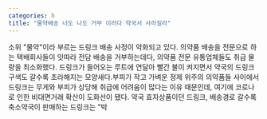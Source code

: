 ```yaml
---
categories: h
title: "물약배송 너도 나도 거부 이러다 약국서 사라질라"
---
```

소위 "물약"이라 부르는 드링크 배송 사정이 악화되고 있다. 의약품 배송을 전문으로 하는 택배회사들이 잇따라 전담 배송을 거부하는데다, 의약품 전문 유통업체들도 취급 물량을 최소화했다. 드링크가 들어오는 루트에 연달아 빨간 불이 켜지면서 약국의 드링크 구색도 갈수록 초라해지는 모양새다.부피가 작고 가벼운 정제 위주의 의약품들 사이에서 드링크는 무게와 부피가 상당해 취급에 어려움이 많다는 이유 때문인데, 여기에 코로나로 인한 비대면거래 확산이 도화선이 됐다. 약국 효자상품이던 드링크, 배송경로 갈수록 축소약국이 판매하는 드링크는 "박
